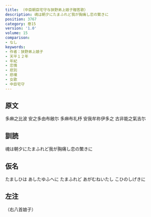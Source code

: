 ```yaml
---
title: （中臣朝臣宅守与狭野弟上娘子贈答歌）
description: 魂は朝夕にたまふれど我が胸痛し恋の繁きに
position: 3767
category: 巻15
version: '1.0'
volume: 15
comparison:
- なし
keywords:
- 作者：狭野弟上娘子
- 天平１２年
- 年紀
- 恋情
- 悲別
- 悲嘆
- 女歌
- 中臣宅守
---
```


## 原文

多麻之比波 安之多由布敝尓 多麻布礼杼 安我牟祢伊多之 古非能之氣吉尓

## 訓読

魂は朝夕にたまふれど我が胸痛し恋の繁きに

## 仮名

たましひは あしたゆふへに たまふれど あがむねいたし こひのしげきに

## 左注

（右八首娘子）
